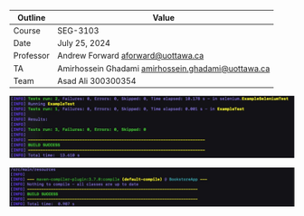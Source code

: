 
Outline | Value
--------|-------
Course | SEG-3103
Date | July 25, 2024
Professor | Andrew Forward aforward@uottawa.ca
TA | Amirhossein Ghadami amirhossein.ghadami@uottawa.ca
Team | Asad Ali 300300354

![admin_test_results_pass](https://github.com/Twoos123/seg3103_playground/blob/b67e9b923c5c3bfa483d07ec557e2ed5c415251e/lab06/admin_test_results_pass.png)

![mvn_compile](https://github.com/Twoos123/seg3103_playground/blob/6ffcb0b34d13aade03fe32219fa9c9dab82441f3/lab06/mvn_compile.png)
